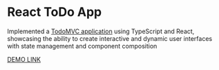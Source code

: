 # React ToDo App

Implemented a [TodoMVC application](https://todomvc.com/) using TypeScript and React, showcasing the ability to create interactive and dynamic user interfaces with state management and component composition

[DEMO LINK](https://ukrainiane-panda.github.io/TodoApp__-react-/)

